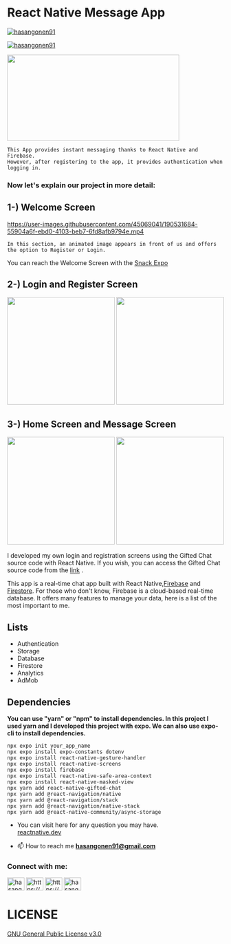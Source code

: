 # React Native Message App
<p align="left"> <a href="https://twitter.com/hasangonen91" target="blank"><img src="https://img.shields.io/twitter/follow/hasangonen91?logo=twitter&style=for-the-badge" alt="hasangonen91" /></a> </p>
<p align="left"> <a href="https://www.linkedin.com/in/hasangonen91/" target="blank"><img src="https://img.shields.io/badge/LinkedIn-0077B5?style=for-the-badge&logo=linkedin&logoColor=white" alt="hasangonen91" /></a> </p>

<img src="https://www.innofied.com/wp-content/uploads/2018/12/2018-12-06.jpg" width="400" height="200" />



```
This App provides instant messaging thanks to React Native and Firebase.
However, after registering to the app, it provides authentication when logging in.
```


### Now let's explain our project in more detail:


## 1-) Welcome Screen
https://user-images.githubusercontent.com/45069041/190531684-55904a6f-ebd0-4103-beb7-6fd8afb9794e.mp4


```
In this section, an animated image appears in front of us and offers the option to Register or Login.
```


You can reach the Welcome Screen with the
<a href="https://snack.expo.dev/@hasangonen91/react-native-animated-fade-effect">Snack Expo</a> 

## 2-) Login and Register Screen
<img src="https://user-images.githubusercontent.com/45069041/190525349-54220341-87c5-487e-a1e2-a51fe74bc246.png" width="250"/> <img src="https://user-images.githubusercontent.com/45069041/190525904-ceb828ac-9e09-48b5-856f-05358428b6f3.png" width="250"/><br>

## 3-) Home Screen and Message Screen
<img src="https://user-images.githubusercontent.com/45069041/190526616-96fd36b8-324a-461c-b38e-0143294cd53b.png" width="250"/> <img src="https://user-images.githubusercontent.com/45069041/190526617-cc63c2b7-4110-4bc1-9146-18255331ba9d.png" width="250"/><br>


I developed my own login and registration screens using the Gifted Chat source code with React Native. If you wish, you can access the Gifted Chat source code from the <a href="https://github.com/FaridSafi/react-native-gifted-chat">link</a> .


This app is a real-time chat app built with React Native,<a href="https://firebase.google.com/">Firebase</a> and <a href="https://firebase.google.com/docs/firestore">Firestore</a>. For those who don't know, Firebase is a cloud-based real-time database. It offers many features to manage your data, here is a list of the most important to me.



## Lists

* Authentication
* Storage
* Database
* Firestore
* Analytics
* AdMob


## Dependencies


<strong>
You can use "yarn" or "npm" to install dependencies.
In this project I used yarn and I developed this project with expo. 
We can also use expo-cli to install dependencies.
</strong>

```
npx expo init your_app_name
npx expo install expo-constants dotenv
npx expo install react-native-gesture-handler
npx expo install react-native-screens
npx expo install firebase
npx expo install react-native-safe-area-context
npx expo install react-native-masked-view
npx yarn add react-native-gifted-chat
npx yarn add @react-navigation/native
npx yarn add @react-navigation/stack
npx yarn add @react-navigation/native-stack 
npx yarn add @react-native-community/async-storage

```


* You can visit here for any question you may have.<br>
<a href="https://reactnative.dev/" target="_blank" rel="noreferrer"> reactnative.dev</a>


- 📫 How to reach me **hasangonen91@gmail.com**

<h3 align="left">Connect with me:</h3>
<p align="left">
<a href="https://twitter.com/hasangonen91" target="blank"><img align="center" src="https://raw.githubusercontent.com/rahuldkjain/github-profile-readme-generator/master/src/images/icons/Social/twitter.svg" alt="hasangonen91" height="30" width="40" /></a>
<a href="https://linkedin.com/in/https://www.linkedin.com/in/hasangonen91" target="blank"><img align="center" src="https://raw.githubusercontent.com/rahuldkjain/github-profile-readme-generator/master/src/images/icons/Social/linked-in-alt.svg" alt="https://www.linkedin.com/in/hasangonen91" height="30" width="40" /></a>
<a href="https://stackoverflow.com/users/https://stackoverflow.com/users/14456602/hasan-gonen" target="blank"><img align="center" src="https://raw.githubusercontent.com/rahuldkjain/github-profile-readme-generator/master/src/images/icons/Social/stack-overflow.svg" alt="https://stackoverflow.com/users/14456602/hasan-gonen" height="30" width="40" /></a>
<a href="https://instagram.com/hasangonen91" target="blank"><img align="center" src="https://raw.githubusercontent.com/rahuldkjain/github-profile-readme-generator/master/src/images/icons/Social/instagram.svg" alt="hasangonen91" height="30" width="40" /></a>
</p>


# LICENSE

<a href="https://github.com/hasangonen91/MessageApp/blob/master/LICENSE"> GNU General Public License v3.0 </a>

